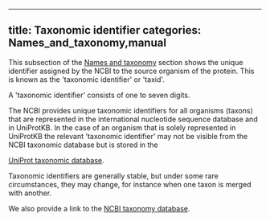 
---
title: Taxonomic identifier
categories: Names_and_taxonomy,manual
---

This subsection of the [Names and taxonomy](http://www.uniprot.org/help/names%5Fand%5Ftaxonomy%5Fsection) section shows the unique identifier assigned by the NCBI to the source organism of the protein. This is known as the 'taxonomic identifier' or 'taxid'.

A 'taxonomic identifier' consists of one to seven digits.

The NCBI provides unique taxonomic identifiers for all organisms (taxons) that are represented in the international nucleotide sequence database and in UniProtKB. In the case of an organism that is solely represented in UniProtKB the relevant 'taxonomic identifier' may not be visible from the NCBI taxonomic database but is stored in the  
  
[UniProt taxonomic database](http://www.uniprot.org/taxonomy/).

Taxonomic identifiers are generally stable, but under some rare circumstances, they may change, for instance when one taxon is merged with another.

We also provide a link to the [NCBI taxonomy database](http://www.ncbi.nlm.nih.gov/Taxonomy/).
        